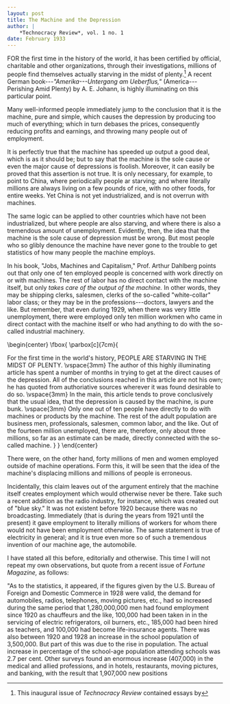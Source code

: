 ```yaml
---
layout: post
title: The Machine and the Depression
author: |
    *Technocracy Review*, vol. 1 no. 1
date: February 1933
---
```


FOR the first time in the history of the world, it has been certified by official, charitable and other organizations, through their investigations, millions of people find themselves actually starving in the midst of plenty.[^1]  A recent German book---*"Amerika---Untergang am Ueberflus,"* (America---Perishing Amid Plenty) by A. E. Johann, is highly illuminating on this particular point.

Many well-informed people immediately jump to the conclusion that it is the machine, pure and simple, which causes the depression by producing too much of everything; which in turn debases the prices, consequently reducing profits and earnings, and throwing many people out of employment.

It is perfectly true that the machine has speeded up output a good deal, which is as it should be; but to say that the machine is the sole cause or even the major cause of depressions is foolish.  Moreover, it can easily be proved that this assertion is not true.  It is only necessary, for example, to point to China, where periodically people ar starving; and where literally millions are always living on a few pounds of rice, with no other foods, for entire weeks.  Yet China is not yet industrialized, and is not overrun with machines.

The same logic can be applied to other countries which have not been industrialized, but where people are also starving, and where there is also a tremendous amount of unemployment.  Evidently, then, the idea that the machine is the sole cause of depression must be wrong.  But most people who so glibly denounce the machine have never gone to the trouble to get statistics of how many people the machine employs.

In his book, "Jobs, Machines and Capitalism," Prof. Arthur Dahlberg points out that only one of ten employed people is concerned with work directly on or with machines.  The rest of labor has no direct contact with the machine itself, but only *takes care of the output of the machine.*  In other words, they may be shipping clerks, salesmen, clerks of the so-called "white-collar" labor class; or they may be in the professions---doctors, lawyers and the like.  But remember, that even during 1929, when there was very little unemployment, there were employed only ten million workmen who came in direct contact with the machine itself or who had anything to do with the so-called industrial machinery.

\begin{center}
\fbox{
  \parbox[c]{7cm}{
  
For the first time in the world's history, PEOPLE ARE STARVING IN THE MIDST OF PLENTY.
\vspace{3mm}
The author of this highly illuminating article has spent a number of months in trying to get at the direct causes of the depression.  All of the conclusions reached in this article are not his own; he has quoted from authoriative sources wherever it was found desirable to do so.
\vspace{3mm}
In the main, this article tends to prove conclusively that the usual idea, that the depression is caused by the machine, is pure bunk.
\vspace{3mm}
Only one out of ten people have directly to do with machines or products by the machine.  The rest of the adult population are business men, professionals, salesmen, common labor, and the like.  Out of the fourteen million unemployed, there are, therefore, only about three millions, so far as an estimate can be made, directly connected with the so-called machine.
  }
}
\end{center}

There were, on the other hand, forty millions of men and women employed outside of machine operations.  Form this, it will be seen that the idea of the machine's displacing millions and millions of people is erroneous.

Incidentally, this claim leaves out of the argument entirely that the machine itself creates employment which would otherwise never be there.  Take such a recent addition as the radio industry, for instance, which was created out of "blue sky."  It was not existent before 1920 because there was no broadcasting.  Immediately (that is during the years from 1921 until the present) it gave employment to literally millions of workers for whom there would not have been employment otherwise.  The same statement is true of electricity in general; and it is true even more so of such a tremendous invention of our machine age, the automobile.

I have stated all this before, editorially and otherwise.  This time I will not repeat my own observations, but quote from a recent issue of *Fortune Magazine,* as follows:

"As to the statistics, it appeared, if the figures given by the U.S. Bureau of Foreign and Domestic Commerce in 1928 were valid, the demand for automobiles, radios, telephones, moving pictures, etc., had so increased during the same period that 1,280,000,000 men had found employment since 1920 as chauffeurs and the like, 100,000 had been taken in in the servicing of electric refrigerators, oil burners, etc., 185,000 had been hired as teachers, and 100,000 had become life-insurance agents.  There was also between 1920 and 1928 an increase in the school population of 3,500,000.  But part of this was due to the rise in population.  The actual increase in percentage of the school-age population attending schools was 2.7 per cent.  Other surveys found an enormous increase (407,000) in the medical and allied professions, and in hotels, restaurants, moving pictures, and banking, with the result that 1,907,000 new positions 

[^1]: This inaugural issue of *Technocracy Review* contained essays by 